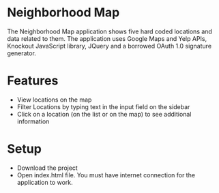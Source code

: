 # Neighborhood Map
The Neighborhood Map application shows five hard coded locations and data related to them.
The application uses Google Maps and Yelp APIs, Knockout JavaScript library, JQuery and a borrowed OAuth 1.0 signature generator.


# Features
- View locations on the map
- Filter Locations by typing text in the input field on the sidebar
- Click on a location (on the list or on the map) to see additional information


# Setup
- Download the project
- Open index.html file. You must have internet connection for the application to work.